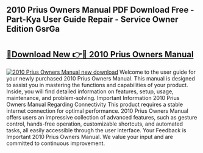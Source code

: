 ## 2010 Prius Owners Manual PDF Download Free - Part-Kya User Guide Repair - Service Owner Edition GsrGa

# <h2><a href="http://bc2500.oget.top/?id=2010+Prius+Owners+Manual">🔗Download New 👉🔴 2010 Prius Owners Manual</a></h2>

[![2010 Prius Owners Manual new download](https://i.imgur.com/5g1atiW.png)](http://bc2500.oget.top/?id=2010+Prius+Owners+Manual)
Welcome to the user guide for your newly purchased 2010 Prius Owners Manual. This manual is designed to assist you in mastering the functions and capabilities of your product. Inside, you will find detailed information on features, setup, usage, maintenance, and problem-solving. Important Information 2010 Prius Owners Manual Regarding Connectivity This product requires a stable internet connection for optimal performance. 2010 Prius Owners Manual offers users an impressive collection of advanced features, such as gesture control, hands-free operation, customizable shortcuts, and automated tasks, all easily accessible through the user interface. Your Feedback is Important 2010 Prius Owners Manual. We value your input and are committed to continuous improvement.
